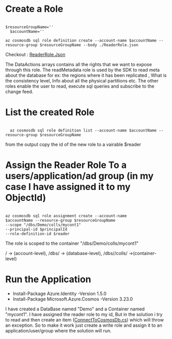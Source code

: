 <h1> Create a Role </h1> 
<code>
$resourceGroupName='<myResourceGroup>'
  $accountName='<myCosmosAccount>' </br>
az cosmosdb sql role definition create --account-name $accountName --resource-group $resourceGroupName --body ./ReaderRole.json </code>
  
  Checkout : <a href='./ReaderRole.json'>ReaderRole.Json</a>
<p>
The DataActions arrays contains all the rights that we want to expose through this role. The readMetadata role is used by the SDK to read meta about the database 
for ex: the regions where it has been replicated , What is the consistency level, Info about all the physical partitions etc. The other roles enable the user to read, execute sql queries and subscribe to the change feed.
</p>
<h1>List the created Role </h1> 
  <code>
  az cosmosdb sql role definition list --account-name $accountName --resource-group $resourceGroupName
  </code>  </br>
 from the output copy the id of the new role to a vairable $reader


<h1>Assign the Reader Role To a users/application/ad group (in my case I have assigned it to my ObjectId) </h1>
<code>
az cosmosdb sql role assignment create --account-name 
$accountName --resource-group $resourceGroupName 
--scope "/dbs/Demo/colls/mycont1" 
--principal-id $principalId 
--role-definition-id $reader
</code>
<p> The role is scoped to the container "/dbs/Demo/colls/mycont1"

/ -> (account-level),
/dbs/<database-name>  -> (database-level),
/dbs/<database-name>/colls/<container-name> ->(container-level)
</p>

<h1>Run the Application</h1>
<ul>
  <li> Install-Package Azure.Identity -Version 1.5.0 </li>
  <li> Install-Package Microsoft.Azure.Cosmos -Version 3.23.0 </li>
</ul>

<p> 
I have created a DataBase named "Demo" and a Container named "mycont1".
I have assigned the reader role to my id, But in the solution i try to read and then create an item (<a href="./ConnectToCosmosDb.cs">ConnectToCosmosDb.cs</a>) which will throw an exception. So to make it work just create a write role and assign it to an application/user/group where the solution will run.  
</p>
 
  

  
